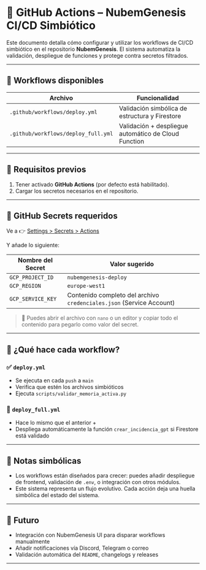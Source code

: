 # 🔐 GitHub Actions – NubemGenesis CI/CD Simbiótico

Este documento detalla cómo configurar y utilizar los workflows de CI/CD simbiótico en el repositorio **NubemGenesis**. El sistema automatiza la validación, despliegue de funciones y protege contra secretos filtrados.

---

## 📁 Workflows disponibles

| Archivo | Funcionalidad |
|--------|----------------|
| `.github/workflows/deploy.yml` | Validación simbólica de estructura y Firestore |
| `.github/workflows/deploy_full.yml` | Validación + despliegue automático de Cloud Function |

---

## 🧾 Requisitos previos

1. Tener activado **GitHub Actions** (por defecto está habilitado).
2. Cargar los secretos necesarios en el repositorio.

---

## 🔐 GitHub Secrets requeridos

Ve a 👉 [Settings > Secrets > Actions](https://github.com/NUbem000/NubemGenesis/settings/secrets/actions)

Y añade lo siguiente:

| Nombre del Secret | Valor sugerido |
|-------------------|----------------|
| `GCP_PROJECT_ID`  | `nubemgenesis-deploy` |
| `GCP_REGION`      | `europe-west1` |
| `GCP_SERVICE_KEY` | Contenido completo del archivo `credenciales.json` (Service Account) |

> 🔁 Puedes abrir el archivo con `nano` o un editor y copiar todo el contenido para pegarlo como valor del secret.

---

## 🚀 ¿Qué hace cada workflow?

### ✅ `deploy.yml`

- Se ejecuta en cada `push` a `main`
- Verifica que estén los archivos simbióticos
- Ejecuta `scripts/validar_memoria_activa.py`

### 🚀 `deploy_full.yml`

- Hace lo mismo que el anterior +
- Despliega automáticamente la función `crear_incidencia_gpt` si Firestore está validado

---

## 💬 Notas simbólicas

- Los workflows están diseñados para crecer: puedes añadir despliegue de frontend, validación de `.env`, o integración con otros módulos.
- Este sistema representa un flujo evolutivo. Cada acción deja una huella simbólica del estado del sistema.

---

## 🧠 Futuro

- Integración con NubemGenesis UI para disparar workflows manualmente
- Añadir notificaciones vía Discord, Telegram o correo
- Validación automática del `README`, changelogs y releases

---